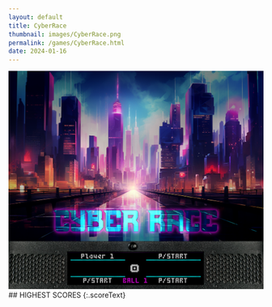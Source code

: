 ```yaml
---
layout: default
title: CyberRace
thumbnail: images/CyberRace.png
permalink: /games/CyberRace.html
date: 2024-01-16
---
```


<img src="../images/CyberRace.png" class="gameThumbnail img-fluid mx-auto align-middle">
## HIGHEST SCORES
{:.scoreText}


